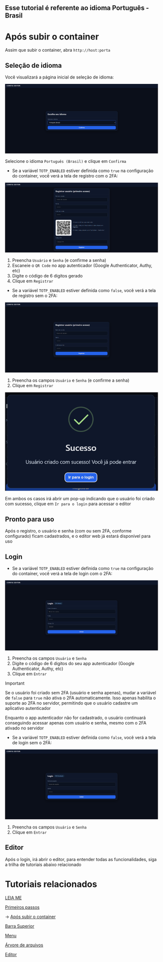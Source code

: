 ## Esse tutorial é referente ao idioma Português - Brasil

# Após subir o container

Assim que subir o container, abra `http://host:porta`

## Seleção de idioma

Você visualizará a página inicial de seleção de idioma:

![Interface Seleção de Idioma](/documentation/images/selecionar_idioma.png)

Selecione o idioma `Português (Brasil)` e clique em `Confirma`

- Se a variável `TOTP_ENABLED` estiver definida como `true` na configuração do container, você verá a tela de registro com o 2FA:

![Interface Registro com 2FA](/documentation/images/registro_2fa.png)

1. Preencha `Usuário` e `Senha` (e confirme a senha)
2. Escaneie o `QR Code` no app autenticador (Google Authenticator, Authy, etc)
3. Digite o código de 6 digitos gerado
4. Clique em `Registrar`

- Se a variável `TOTP_ENABLED` estiver definida como `false`, você verá a tela de registro sem o 2FA:

![Interface Registro sem 2FA](/documentation/images/registro.png)

1. Preencha os campos `Usuário` e `Senha` (e confirme a senha)
2. Clique em `Registrar`

![Interface Confirmacao de Registro](/documentation/images/confirmacao_registro.png)

Em ambos os casos irá abrir um pop-up indicando que o usuário foi criado com sucesso, clique em `Ir para o login` para acessar o editor

## Pronto para uso

Após o registro, o usuário e senha (com ou sem 2FA, conforme configurado) ficam cadastrados, e o editor web já estará disponível para uso

## Login

- Se a variável `TOTP_ENABLED` estiver definida como `true` na configuração do container, você verá a tela de login com o 2FA:

![Interface Login com 2FA](/documentation/images/login_2fa_br.png)

1. Preencha os campos `Usuário` e `Senha`
2. Digite o código de 6 digitos do seu app autenticador (Google Authenticator, Authy, etc)
3. Clique em `Entrar`

> [!IMPORTANT]
> Se o usuário foi criado sem 2FA (usuário e senha apenas), mudar a variável de `false` para `true` não ativa o 2FA automaticamente. Isso apenas habilita o suporte ao 2FA no servidor, permitindo que o usuário cadastre um aplicativo autenticador
>
> Enquanto o app autenticador não for cadastrado, o usuário continuará conseguindo acessar apenas com usuário e senha, mesmo com o 2FA ativado no servidor


- Se a variável `TOTP_ENABLED` estiver definida como `false`, você verá a tela de login sem o 2FA:

![Interface Login sem 2FA](/documentation/images/login_br.png)

1. Preencha os campos `Usuário` e `Senha`
2. Clique em `Entrar`

## Editor

Após o login, irá abrir o editor, para entender todas as funcionalidades, siga a trilha de tutoriais abaixo relacionado

# Tutoriais relacionados

[LEIA ME](/documentation/readme/README-pt-BR.md)

[Primeiros passos](/documentation/readme/pt-br/primeiros_passos.md)

→ [Após subir o container](/documentation/readme/pt-br/container_criado.md)

[Barra Superior](/documentation/readme/pt-br/barra_superior.md)

[Menu](/documentation/readme/pt-br/menu.md)

[Árvore de arquivos](/documentation/readme/pt-br/arvore_de_arquivos.md)

[Editor](/documentation/readme/pt-br/editor.md)